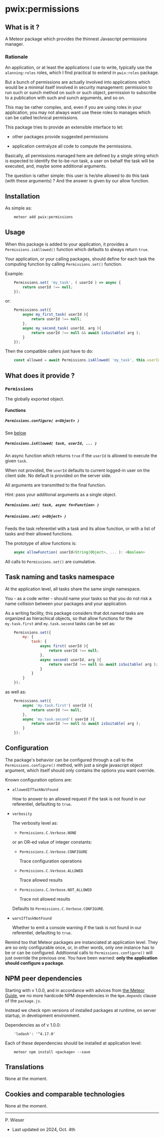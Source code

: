 # pwix:permissions

## What is it ?

A Meteor package which provides the thinnest Javascript permissions manager.

### Rationale

An application, or at least the applications I use to write, typically use the `alanning:roles` roles, which I find practical to extend in `pwix:roles` package.

But a bunch of permissions are actually involved into applications which would be a minimal itself involved in security management: permission to run such or sunch method on such or such object, permission to subscribe to a publication with such and sunch arguments, and so on.

This may be rather complex, and, even if you are using roles in your application, you may not always want use these roles to manages which can be called technical permissions.

This package tries to provide an extensible interface to let:

- other packages provide suggested permissions

- application centralyze all code to compute the permissions.

Basically, all permissions managed here are defined by a single string which is expected to identify the to-be-run task, a user on behalf the task will be executed, and, maybe some additional arguments.

The question is rather simple: this user is he/she allowed to do this task (with these arguments) ? And the answer is given by our allow function.


## Installation

As simple as:

```sh
    meteor add pwix:permissions
```

## Usage

When this package is added to your application, it provides a `Permissions.isAllowed()` function which defaults to always return `true`.

Your application, or your calling packages, should define for each task the computing function by calling `Permissions.set()` function.

Example:

```js
    Permissions.set( 'my_task', ( userId ) => async {
        return userId !== null;
    });
```

or:

```js
    Permissions.set({
        async my_first_task( userId ){
            return userId !== null;
        },
        async my_second_task( userId, arg ){
            return userId !== null && await isSuitable( arg );
        }
    });
```

Then the compatible callers just have to do:

```js
    const allowed = await Permissions.isAllowed( 'my_task', this.userId );
```

## What does it provide ?

### `Permissions`

The globally exported object.

#### Functions

##### `Permissions.configure( o<Object> )`

See [below](#configuration)

##### `Permissions.isAllowed( task, userId, ... )`

An async function which returns `true` if the `userId` is allowed to execute the given `task`.

When not provided, the `userId` defaults to current logged-in user on the client side. No default is provided on the server side.

All arguments are transmitted to the final function.

Hint: pass your additional arguments as a single object.

##### `Permissions.set( task, async fn<Function> )`

##### `Permissions.set( o<Object> )`

Feeds the task referentiel with a task and its allow function, or with a list of tasks and their allowed functions.

The prototype of allow functions is:

```js
    async allowFunction( userId<String|Object>, ... ): <Boolean>
```

All calls to `Permissions.set()` are cumulative.

## Task naming and tasks namespace

At the application level, all tasks share the same single namespace.

You - as a code writer - should name your tasks so that you do not risk a name collision between your packages and your application.

As a writing facility, this package considers that dot.named tasks are organized as hierachical objects, so that allow functions for the `my.task.first` and `my.task.second` tasks can be set as:

```js
    Permissions.set({
        my: {
            task: {
                async first( userId ){
                    return userId !== null;
                },
                async second( userId, arg ){
                    return userId !== null && await isSuitable( arg );
                }
            }
        }
    });
```

as well as:

```js
    Permissions.set({
        async 'my.task.first'( userId ){
            return userId !== null;
        },
        async 'my.task.second'( userId ){
            return userId !== null && await isSuitable( arg );
        }
    });
```

## Configuration

The package's behavior can be configured through a call to the `Permissions.configure()` method, with just a single javascript object argument, which itself should only contains the options you want override.

Known configuration options are:

- `allowedIfTaskNotFound`

    How to answer to an allowed request if the task is not found in our referentiel, defaulting to `true`.

- `verbosity`

    The verbosity level as:

    - `Permissions.C.Verbose.NONE`
    
    or an OR-ed value of integer constants:

    - `Permissions.C.Verbose.CONFIGURE`

        Trace configuration operations

    - `Permissions.C.Verbose.ALLOWED`

        Trace allowed results

    - `Permissions.C.Verbose.NOT_ALLOWED`

        Trace not allowed results

    Defaults to `Permissions.C.Verbose.CONFIGURE`.

- `warnIfTaskNotFound`

    Whether to emit a console warning if the task is not found in our referentiel, defaulting to `true`.

Remind too that Meteor packages are instanciated at application level. They are so only configurable once, or, in other words, only one instance has to be or can be configured. Addtionnal calls to `Permissions.configure()` will just override the previous one. You have been warned: **only the application should configure a package**.

## NPM peer dependencies

Starting with v 1.0.0, and in accordance with advices from [the Meteor Guide](https://guide.meteor.com/writing-atmosphere-packages.html#peer-npm-dependencies), we no more hardcode NPM dependencies in the `Npm.depends` clause of the `package.js`. 

Instead we check npm versions of installed packages at runtime, on server startup, in development environment.

Dependencies as of v 1.0.0:
```
    'lodash': '^4.17.0'
```

Each of these dependencies should be installed at application level:
```
    meteor npm install <package> --save
```

## Translations

None at the moment.

## Cookies and comparable technologies

None at the moment.

---
P. Wieser
- Last updated on 2024, Oct. 4th
